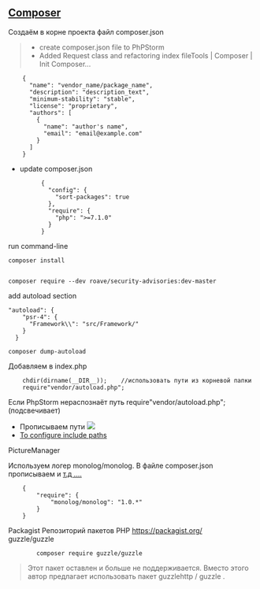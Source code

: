 ## [Composer](https://getcomposer.org/doc/01-basic-usage.md)

Создаём в корне проекта файл composer.json

> - create composer.json file to PhPStorm
> - Added Request class and refactoring index fileTools | Composer | Init Composer...  
    
        {
          "name": "vendor_name/package_name",
          "description": "description_text",
          "minimum-stability": "stable",
          "license": "proprietary",
          "authors": [
            {
              "name": "author's name",
              "email": "email@example.com"
            }
          ]
        }
        
- update composer.json

    
            {
              "config": {
                "sort-packages": true
              },
              "require": {
                "php": ">=7.1.0"
              }
            }
            
       
       
run command-line 
    
    composer install 
    
    
    composer require --dev roave/security-advisories:dev-master
        
add autoload section

    "autoload": {
        "psr-4": {
          "Framework\\": "src/Framework/"
        }
      }
      
    composer dump-autoload
    
    
Добавляем в index.php 
        
        chdir(dirname(__DIR__));    //использовать пути из корневой папки
        require"vendor/autoload.php";
        
Если  PhpStorm нераспознаёт путь require"vendor/autoload.php";(подсвечивает)

 - Прописываем пути ![](https://i.imgur.com/U3A93Es.png)
 - [To configure include paths](https://www.jetbrains.com/help/phpstorm/configuring-include-paths.html)

PictureManager

Используем логер monolog/monolog. В файле composer.json прописываем и [т.д ....](https://getcomposer.org/doc/01-basic-usage.md)
        
        {
            "require": {
                "monolog/monolog": "1.0.*"
            }
        }
        
 Packagist Репозиторий пакетов PHP https://packagist.org/       
guzzle/guzzle
            
            composer require guzzle/guzzle
            
  > Этот пакет оставлен и больше не поддерживается. Вместо этого автор предлагает использовать пакет guzzlehttp / guzzle .
